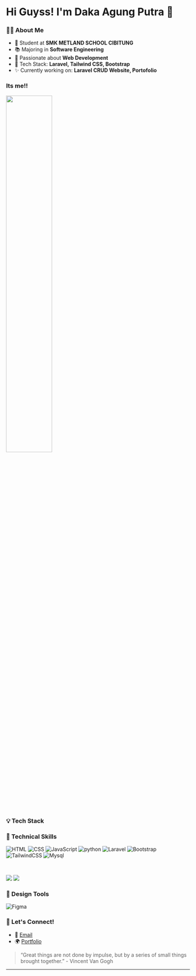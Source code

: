 # Hi Guyss! I'm Daka Agung Putra 👋 

### 👨‍💻 About Me
- 🏫 Student at **SMK METLAND SCHOOL CIBITUNG**
- 📚 Majoring in **Software Engineering**
- 💎 Passionate about **Web Development**
- 🔧 Tech Stack: **Laravel, Tailwind CSS, Bootstrap**
- ✨ Currently working on: **Laravel CRUD Website, Portofolio**

### Its me!!
<img src="https://github.com/putrawebdev/putrawebdev-info/blob/c1b654580ce699a8c31109db97605321e326028e/Daka.jpg" width=50% height=50%>

### 💡 Tech Stack


### 💼 Technical Skills
![HTML](https://img.shields.io/badge/HTML-239120?style=for-the-badge&logo=html5&logoColor=white)
![CSS](https://img.shields.io/badge/CSS-239120?&style=for-the-badge&logo=css3&logoColor=white)
![JavaScript](https://shields.io/badge/JavaScript-F7DF1E?logo=JavaScript&logoColor=000&style=flat-square)
![python](https://img.shields.io/badge/Python-14354C?style=for-the-badge&logo=python&logoColor=white)
![Laravel](https://img.shields.io/badge/Laravel-F55247?style=for-the-badge&logo=laravel&logoColor=white)
![Bootstrap](https://img.shields.io/badge/Bootstrap-563D7C?style=for-the-badge&logo=bootstrap&logoColor=white)
![TailwindCSS](https://img.shields.io/badge/TailwindCSS-38B2AC?style=for-the-badge&logo=tailwind-css&logoColor=white)
![Mysql](https://img.shields.io/badge/MySQL-4479A1?style=for-the-badge&logo=mysql&logoColor=white)

</br>

![](https://img.shields.io/badge/Tools-Git-informational?style=flat&logo=Git&color=F05032)
![](https://img.shields.io/badge/Tools-GitHub-informational?style=flat&logo=GitHub&color=181717)


### 🎨 Design Tools
![Figma](https://img.shields.io/badge/Figma-F24E1E?style=for-the-badge&logo=figma&logoColor=white)

### 👥 Let's Connect!
- 💌 [Email](dakaagungputra@gmail.com)
- 🌍 [Portfolio](https://putrawebdev.github.io/portofoliodaka/)

> “Great things are not done by impulse, but by a series of small things brought together.” - Vincent Van Gogh

---
